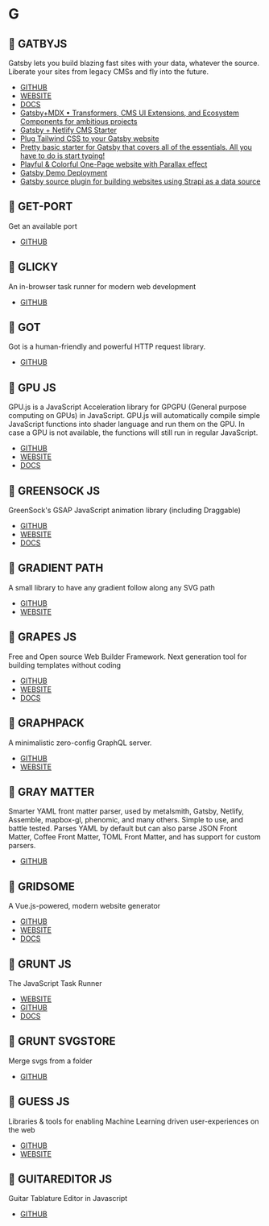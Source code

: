 # G

## :rocket: GATBYJS

Gatsby lets you build blazing fast sites with your data, whatever the source. Liberate your sites from legacy CMSs and fly into the future.

* [GITHUB](https://github.com/gatsbyjs/gatsby)
* [WEBSITE](https://www.gatsbyjs.org/)
* [DOCS](https://www.gatsbyjs.org/docs/)
* [Gatsby+MDX • Transformers, CMS UI Extensions, and Ecosystem Components for ambitious projects](https://github.com/ChristopherBiscardi/gatsby-mdx)
* [Gatsby + Netlify CMS Starter](https://github.com/ahmadawais/gatsby-starter-netlify-cms-test)
* [Plug Tailwind CSS to your Gatsby website](https://github.com/muhajirdev/gatsby-plugin-tailwindcss)
* [Pretty basic starter for Gatsby that covers all of the essentials. All you have to do is start typing!](https://github.com/panr/gatsby-starter-hello-friend)
* [Playful & Colorful One-Page website with Parallax effect](https://github.com/LekoArts/gatsby-starter-portfolio-cara)
* [Gatsby Demo Deployment](https://github.com/wesbos/gatsby-demo)
* [Gatsby source plugin for building websites using Strapi as a data source](https://github.com/strapi/gatsby-source-strapi)

## :rocket: GET-PORT

Get an available port

* [GITHUB](https://github.com/sindresorhus/get-port)

## :rocket: GLICKY

An in-browser task runner for modern web development

* [GITHUB](https://github.com/alex-saunders/glicky)

## :rocket: GOT

Got is a human-friendly and powerful HTTP request library.

* [GITHUB](https://github.com/sindresorhus/got)

## :rocket: GPU JS

GPU.js is a JavaScript Acceleration library for GPGPU (General purpose computing on GPUs) in JavaScript. GPU.js will automatically compile simple JavaScript functions into shader language and run them on the GPU. In case a GPU is not available, the functions will still run in regular JavaScript.

* [GITHUB](https://github.com/gpujs/gpu.js)
* [WEBSITE](https://gpu.rocks/)
* [DOCS](https://github.com/gpujs/gpu.js#table-of-contents)

## :rocket: GREENSOCK JS

GreenSock's GSAP JavaScript animation library (including Draggable)

* [GITHUB](https://github.com/greensock/GreenSock-JS)
* [WEBSITE](https://greensock.com/)
* [DOCS](https://greensock.com/docs)

## :rocket: GRADIENT PATH

A small library to have any gradient follow along any SVG path

* [GITHUB](https://github.com/mnsht/gradient-path)
* [WEBSITE](https://mnsht.github.io/gradient-path/?path=/story/gradientpath--default)

## :rocket: GRAPES JS

Free and Open source Web Builder Framework. Next generation tool for building templates without coding

* [GITHUB](https://github.com/artf/grapesjs)
* [WEBSITE](https://grapesjs.com/)
* [DOCS](https://grapesjs.com/docs/)

## :rocket: GRAPHPACK

A minimalistic zero-config GraphQL server.

* [GITHUB](https://github.com/glennreyes/graphpack)
* [WEBSITE](https://codesandbox.io/s/k3qrkl8qlv)

## :rocket: GRAY MATTER
  
Smarter YAML front matter parser, used by metalsmith, Gatsby, Netlify, Assemble, mapbox-gl, phenomic, and many others. Simple to use, and battle tested. Parses YAML by default but can also parse JSON Front Matter, Coffee Front Matter, TOML Front Matter, and has support for custom parsers.
  
* [GITHUB](https://github.com/jonschlinkert/gray-matter)

## :rocket: GRIDSOME

A Vue.js-powered, modern website generator

* [GITHUB](https://github.com/gridsome/gridsome)
* [WEBSITE](https://gridsome.org/)
* [DOCS](https://gridsome.org/docs)

## :rocket: GRUNT JS

The JavaScript Task Runner

* [WEBSITE](https://gruntjs.com/)
* [GITHUB](https://github.com/gruntjs/grunt)
* [DOCS](https://gruntjs.com/getting-started)

## :rocket: GRUNT SVGSTORE

Merge svgs from a folder

* [GITHUB](https://github.com/FWeinb/grunt-svgstore)

## :rocket: GUESS JS

Libraries & tools for enabling Machine Learning driven user-experiences on the web

* [GITHUB](https://github.com/guess-js/guess)
* [WEBSITE](https://guess-js.github.io/)

## :rocket: GUITAREDITOR JS

Guitar Tablature Editor in Javascript

* [GITHUB](https://github.com/fernandojsg/guitareditor.js)
